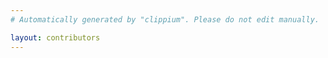 ```yaml
---
# Automatically generated by "clippium". Please do not edit manually.

layout: contributors
---
```

